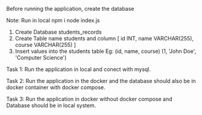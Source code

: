 Before running the application, create the database

Note: Run in local
        npm i
        node index.js

1. Create Database students_records
2. Create Table name students and column [ id INT, name VARCHAR(255), course VARCHAR(255) ]
3. Insert values into the students table Eg: (id, name, course) (1, 'John Doe', 'Computer Science')

Task 1: 
Run the application in local and conect with mysql.

Task 2:
Run the application in the docker and the database should also be in docker container with docker compose.

Task 3:
Run the application in docker without docker compose and Database should be in local system.


